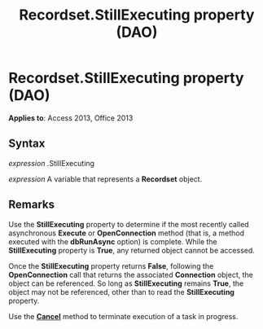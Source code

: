 ﻿---
title: Recordset.StillExecuting property (DAO)
TOCTitle: StillExecuting Property
ms:assetid: 0e53c98f-17ac-3569-d780-540a6932013e
ms:mtpsurl: https://msdn.microsoft.com/library/Ff845245(v=office.15)
ms:contentKeyID: 48543245
ms.date: 09/18/2015
mtps_version: v=office.15
---

# Recordset.StillExecuting property (DAO)


**Applies to**: Access 2013, Office 2013

## Syntax

*expression* .StillExecuting

*expression* A variable that represents a **Recordset** object.

## Remarks

Use the **StillExecuting** property to determine if the most recently called asynchronous **Execute** or **OpenConnection** method (that is, a method executed with the **dbRunAsync** option) is complete. While the **StillExecuting** property is **True**, any returned object cannot be accessed.

Once the **StillExecuting** property returns **False**, following the **OpenConnection** call that returns the associated **Connection** object, the object can be referenced. So long as **StillExecuting** remains **True**, the object may not be referenced, other than to read the **StillExecuting** property.

Use the **[Cancel](connection-cancel-method-dao.md)** method to terminate execution of a task in progress.

